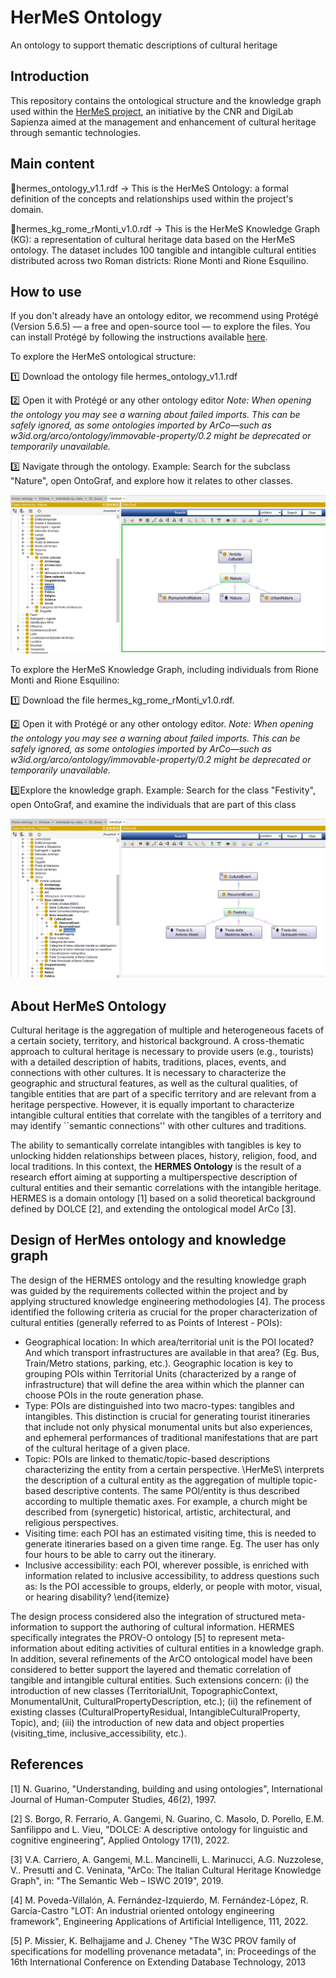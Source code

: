 # HerMeS Ontology
An ontology to support thematic descriptions of cultural heritage

## Introduction

This repository contains the ontological structure and the knowledge graph used within the [HerMeS project](https://hermes.cnr.it/progetto/), an initiative by the CNR and DigiLab Sapienza aimed at the management and enhancement of cultural heritage through semantic technologies.

## Main content

🔹hermes_ontology_v1.1.rdf → This is the HerMeS Ontology: a formal definition of the concepts and relationships used within the project's domain.

🔹hermes_kg_rome_rMonti_v1.0.rdf → This is the HerMeS Knowledge Graph (KG): a representation of cultural heritage data based on the HerMeS ontology. The dataset includes 100 tangible and intangible cultural entities distributed across two Roman districts: Rione Monti and Rione Esquilino.

## How to use

If you don't already have an ontology editor, we recommend using Protégé (Version 5.6.5) — a free and open-source tool — to explore the files. You can install Protégé by following the instructions available [here](https://protege.stanford.edu/software.php).

To explore the HerMeS ontological structure:

1️⃣ Download the ontology file hermes_ontology_v1.1.rdf

2️⃣ Open it with Protégé or any other ontology editor
*Note: When opening the ontology you may see a warning about failed imports. This can be safely ignored, as some ontologies imported by ArCo—such as w3id.org/arco/ontology/immovable-property/0.2 might be deprecated or temporarily unavailable.*

3️⃣ Navigate through the ontology. Example: Search for the subclass "Nature", open OntoGraf, and explore how it relates to other classes.

![Figure 1. Representation of class "Nature" in HerMeS ontology](.\assets\readme\HerMeS_Nature.png)

To explore the HerMeS Knowledge Graph, including individuals from Rione Monti and Rione Esquilino:

1️⃣ Download the file hermes_kg_rome_rMonti_v1.0.rdf.

2️⃣ Open it with Protégé or any other ontology editor.
*Note: When opening the ontology you may see a warning about failed imports. This can be safely ignored, as some ontologies imported by ArCo—such as w3id.org/arco/ontology/immovable-property/0.2 might be deprecated or temporarily unavailable.*

3️⃣Explore the knowledge graph. Example: Search for the class "Festivity", open OntoGraf, and examine the individuals that are part of this class

![Figure 2. Representation of class "Festivity" in HerMeS ontology](.\assets/readme/HerMeS_Festivity.png)

## About HerMeS Ontology

Cultural heritage is the aggregation of multiple and heterogeneous facets of a certain society, territory, and historical background. A cross-thematic approach to cultural heritage is necessary to provide users (e.g., tourists) with a detailed description of habits, traditions, places, events, and connections with other cultures. It is necessary to characterize the geographic and structural features, as well as the cultural qualities, of tangible entities that are part of a specific territory and are relevant from a heritage perspective. However, it is equally important to characterize intangible cultural entities that correlate with the tangibles of a territory and may identify ``semantic connections'' with other cultures and traditions.

The ability to semantically correlate intangibles with tangibles is key to unlocking hidden relationships between places, history, religion, food, and local traditions. In this context, the __HERMES Ontology__ is the result of a research effort aiming at supporting a multiperspective description of cultural entities and their semantic correlations with the intangible heritage. HERMES is a domain ontology \[1\] based on a solid theoretical background defined by DOLCE \[2\], and extending the ontological model ArCo \[3\].

## Design of HerMes ontology and knowledge graph

The design of the HERMES ontology and the resulting knowledge graph was guided by the requirements collected within the project and by applying structured knowledge engineering methodologies \[4\]. The process identified the following criteria as crucial for the proper characterization of cultural entities (generally referred to as Points of Interest - POIs):

- Geographical location: In which area/territorial unit is the POI located? And which transport infrastructures are available in that area? (Eg. Bus, Train/Metro stations, parking, etc.). Geographic location is key to grouping POIs within Territorial Units (characterized by a range of infrastructure) that will define the area within which the planner can choose POIs in the route generation phase.
- Type: POIs are distinguished into two macro-types: tangibles and intangibles. This distinction is crucial for generating tourist itineraries that include not only physical monumental units but also experiences, and ephemeral performances of traditional manifestations that are part of the cultural heritage of a given place.
- Topic: POIs are linked to thematic/topic-based descriptions characterizing the entity from a certain perspective. \HerMeS\ interprets the description of a cultural entity as the aggregation of multiple topic-based descriptive contents. The same POI/entity is thus described according to multiple thematic axes. For example, a church might be described from (synergetic) historical, artistic, architectural, and religious perspectives.
- Visiting time: each POI has an estimated visiting time, this is needed to generate itineraries based on a given time range. Eg. The user has only four hours to be able to carry out the itinerary.
- Inclusive accessibility: each POI, wherever possible, is enriched with information related to inclusive accessibility, to address questions such as: Is the POI accessible to groups, elderly, or people with motor, visual, or hearing disability?
\end{itemize}

The design process considered also the integration of structured meta-information to support the authoring of cultural information. HERMES specifically integrates the PROV-O ontology \[5\] to represent meta-information about editing activities of cultural entities in a knowledge graph. In addition, several refinements of the ArCO ontological model have been considered to better support the layered and thematic correlation of tangible and intangible cultural entities. Such extensions concern: (i) the introduction of new classes (TerritorialUnit, TopographicContext, MonumentalUnit, CulturalPropertyDescription, etc.); (ii) the refinement of existing classes (CulturalPropertyResidual, IntangibleCulturalProperty, Topic), and; (iii) the introduction of new data and object properties (visiting\_time, inclusive\_accessibility, etc.). 


## References

\[1\] N. Guarino, "Understanding, building and using ontologies", International Journal of Human-Computer Studies, 46(2), 1997.

\[2\] S. Borgo, R. Ferrario, A. Gangemi, N. Guarino, C. Masolo, D. Porello, E.M. Sanfilippo and L. Vieu, "DOLCE: A descriptive ontology for linguistic and cognitive engineering", Applied Ontology 17(1), 2022.

\[3\] V.A. Carriero, A. Gangemi, M.L. Mancinelli, L. Marinucci, A.G. Nuzzolese, V.. Presutti and C. Veninata, "ArCo: The Italian Cultural Heritage Knowledge Graph", in: "The Semantic Web – ISWC 2019", 2019.

\[4\] M. Poveda-Villalón, A. Fernández-Izquierdo, M. Fernández-López, R. García-Castro "LOT: An industrial oriented ontology engineering framework", Engineering Applications of Artificial Intelligence, 111, 2022.

\[5\] P. Missier, K. Belhajjame and J. Cheney "The W3C PROV family of specifications for modelling provenance metadata", in: Proceedings of the 16th International Conference on Extending Database Technology, 2013
